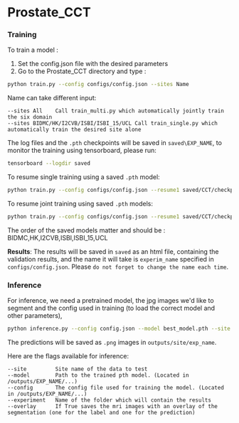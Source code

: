 # Prostate_CCT

### Training

To train a model :
1) Set the config.json file with the desired parameters
2) Go to the Prostate_CCT directory and type :

```bash
python train.py --config configs/config.json --sites Name
```
Name can take different input:

```
--sites All    Call train_multi.py which automatically jointly train the six domain 
--sites BIDMC/HK/I2CVB/ISBI/ISBI_15/UCL Call train_single.py which automatically train the desired site alone
```

The log files and the `.pth` checkpoints will be saved in `saved\EXP_NAME`, to monitor the training using tensorboard, please run:

```bash
tensorboard --logdir saved
```

To resume single training using a saved `.pth` model:

```bash
python train.py --config configs/config.json --resume1 saved/CCT/checkpoint.pth --sites BIDMC/HK/I2CVB/ISBI/ISBI_15/UCL
```

To resume joint training using  saved `.pth` models:

```bash
python train.py --config configs/config.json --resume1 saved/CCT/checkpoint.pth --resume2 saved/CCT/checkpoint.pth --resume3 saved/CCT/checkpoint.pth --resume4 saved/CCT/checkpoint.pth --resume5 saved/CCT/checkpoint.pth --resume6 saved/CCT/checkpoint.pth --sites All
```

The order of the saved models matter and should be : BIDMC,HK,I2CVB,ISBI,ISBI_15,UCL


**Results**: The results will be saved in `saved` as an html file, containing the validation results,
and the name it will take is `experim_name` specified in `configs/config.json`. Please `do not forget to change the name each time`.

### Inference

For inference, we need a pretrained model, the jpg images we'd like to segment and the config used in training (to load the correct model and other parameters), 

```bash
python inference.py --config config.json --model best_model.pth --site Name --experiment exp_name --overlay Boolean
```

The predictions will be saved as `.png` images in `outputs/site/exp_name`.

Here are the flags available for inference:

```
--site         Site name of the data to test
--model        Path to the trained pth model. (Located in /outputs/EXP_NAME/...)
--config       The config file used for training the model. (Located in /outputs/EXP_NAME/...)
--experiment   Name of the folder which will contain the results
--overlay      If True saves the mri images with an overlay of the segmentation (one for the label and one for the prediction) 
```
 
